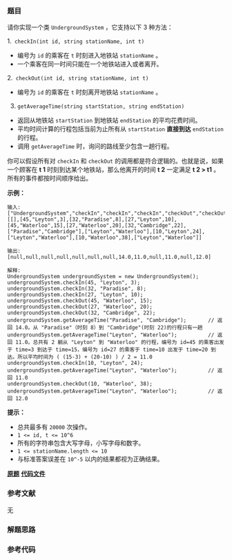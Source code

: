 ### 题目
请你实现一个类 `UndergroundSystem` ，它支持以下 3 种方法：

1.` checkIn(int id, string stationName, int t)`

  * 编号为 `id` 的乘客在 `t` 时刻进入地铁站 `stationName` 。
  * 一个乘客在同一时间只能在一个地铁站进入或者离开。

2.` checkOut(int id, string stationName, int t)`

  * 编号为 `id` 的乘客在 `t` 时刻离开地铁站 `stationName` 。

3. `getAverageTime(string startStation, string endStation)` 

  * 返回从地铁站 `startStation` 到地铁站 `endStation` 的平均花费时间。
  * 平均时间计算的行程包括当前为止所有从 `startStation`  **直接到达**  `endStation` 的行程。
  * 调用 `getAverageTime` 时，询问的路线至少包含一趟行程。

你可以假设所有对 `checkIn` 和 `checkOut` 的调用都是符合逻辑的。也就是说，如果一个顾客在 **t 1**
时刻到达某个地铁站，那么他离开的时间  **t 2** 一定满足  **t 2 > t1** 。所有的事件都按时间顺序给出。



**示例：**

    
    
    输入:
    ["UndergroundSystem","checkIn","checkIn","checkIn","checkOut","checkOut","checkOut","getAverageTime","getAverageTime","checkIn","getAverageTime","checkOut","getAverageTime"]
    [[],[45,"Leyton",3],[32,"Paradise",8],[27,"Leyton",10],[45,"Waterloo",15],[27,"Waterloo",20],[32,"Cambridge",22],["Paradise","Cambridge"],["Leyton","Waterloo"],[10,"Leyton",24],["Leyton","Waterloo"],[10,"Waterloo",38],["Leyton","Waterloo"]]
    
    输出:
    [null,null,null,null,null,null,null,14.0,11.0,null,11.0,null,12.0]
    
    解释:
    UndergroundSystem undergroundSystem = new UndergroundSystem();
    undergroundSystem.checkIn(45, "Leyton", 3);
    undergroundSystem.checkIn(32, "Paradise", 8);
    undergroundSystem.checkIn(27, "Leyton", 10);
    undergroundSystem.checkOut(45, "Waterloo", 15);
    undergroundSystem.checkOut(27, "Waterloo", 20);
    undergroundSystem.checkOut(32, "Cambridge", 22);
    undergroundSystem.getAverageTime("Paradise", "Cambridge");       // 返回 14.0。从 "Paradise"（时刻 8）到 "Cambridge"(时刻 22)的行程只有一趟
    undergroundSystem.getAverageTime("Leyton", "Waterloo");          // 返回 11.0。总共有 2 躺从 "Leyton" 到 "Waterloo" 的行程，编号为 id=45 的乘客出发于 time=3 到达于 time=15，编号为 id=27 的乘客于 time=10 出发于 time=20 到达。所以平均时间为 ( (15-3) + (20-10) ) / 2 = 11.0
    undergroundSystem.checkIn(10, "Leyton", 24);
    undergroundSystem.getAverageTime("Leyton", "Waterloo");          // 返回 11.0
    undergroundSystem.checkOut(10, "Waterloo", 38);
    undergroundSystem.getAverageTime("Leyton", "Waterloo");          // 返回 12.0



**提示：**

  * 总共最多有 `20000` 次操作。
  * `1 <= id, t <= 10^6`
  * 所有的字符串包含大写字母，小写字母和数字。
  * `1 <= stationName.length <= 10`
  * 与标准答案误差在 `10^-5` 以内的结果都视为正确结果。

 **[原题](https://leetcode-cn.com/problems/design-underground-system/)**    **[代码文件]()**


### 参考文献
无

### 解题思路




### 参考代码

```go


```




